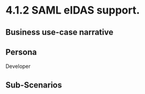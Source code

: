 # 4.1.2 SAML eIDAS support. 

## Business use-case narrative


## Persona
Developer

## Sub-Scenarios

